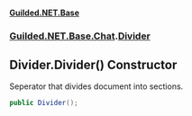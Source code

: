 #### [Guilded.NET.Base](Guilded_NET_Base.md 'Guilded.NET.Base')
### [Guilded.NET.Base.Chat](Guilded_NET_Base.md#Guilded_NET_Base_Chat 'Guilded.NET.Base.Chat').[Divider](Divider.md 'Guilded.NET.Base.Chat.Divider')
## Divider.Divider() Constructor
Seperator that divides document into sections.  
```csharp
public Divider();
```
